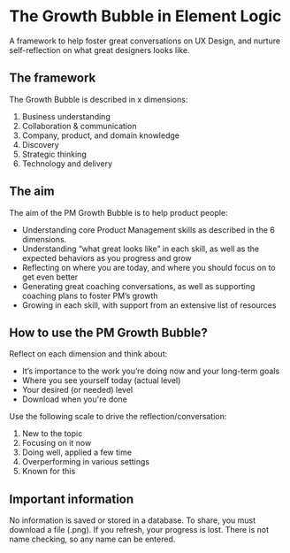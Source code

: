 # The Growth Bubble in Element Logic

A framework to help foster great conversations on UX Design, and nurture self-reflection on what great designers looks like.

## The framework
The Growth Bubble is described in x dimensions: 
1. Business understanding
2.	Collaboration & communication
3.	Company, product, and domain knowledge
4.	Discovery
5.	Strategic thinking
6.	Technology and delivery

## The aim 
The aim of the PM Growth Bubble is to help product people:
- Understanding core Product Management skills as described in the 6 dimensions.
- Understanding “what great looks like” in each skill, as well as the expected behaviors as you progress and grow
- Reflecting on where you are today, and where you should focus on to get even better
- Generating great coaching conversations, as well as supporting coaching plans to foster PM’s growth
- Growing in each skill, with support from an extensive list of resources


## How to use the PM Growth Bubble?

Reflect on each dimension and think about:
- It’s importance to the work you’re doing now and your long-term goals
- Where you see yourself today (actual level) 
- Your desired (or needed) level
- Download when you're done

Use the following scale to drive the reflection/conversation:
1. New to the topic
2. Focusing on it now    
3. Doing well, applied a few time
4. Overperforming in various settings
5. Known for this

## Important information
No information is saved or stored in a database. To share, you must download a file (.png). If you refresh, your progress is lost. There is not name checking, so any name can be entered.
